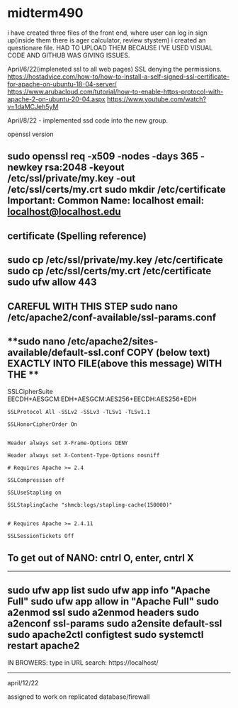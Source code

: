 # midterm490

i have created three files of the front end, where user can log in sign up(inside them there is ager calculator, review stystem) i created an questionare file. 
HAD TO UPLOAD THEM BECAUSE I'VE USED VISUAL CODE AND GITHUB WAS GIVING ISSUES.


April/6/22(impleneted ssl to all web pages) SSL denying the permissions. 
  https://hostadvice.com/how-to/how-to-install-a-self-signed-ssl-certificate-for-apache-on-ubuntu-18-04-server/
  https://www.arubacloud.com/tutorial/how-to-enable-https-protocol-with-apache-2-on-ubuntu-20-04.aspx
  https://www.youtube.com/watch?v=1daMCJeh5yM
  
April/8/22 - implemented ssd code into the new group.

openssl version

sudo openssl req -x509 -nodes -days 365 -newkey rsa:2048 -keyout /etc/ssl/private/my.key -out /etc/ssl/certs/my.crt
sudo mkdir /etc/certificate 
Important: 
Common Name: localhost
email: localhost@localhost.edu
------------------------------------------------------------------------------------- 
certificate (Spelling reference)
------------------------------------------------------------------------------------- 
sudo cp /etc/ssl/private/my.key /etc/certificate
sudo cp /etc/ssl/certs/my.crt /etc/certificate
sudo ufw allow 443
------------------------------------------------------------------------------------- 
CAREFUL WITH THIS STEP 
sudo nano /etc/apache2/conf-available/ssl-params.conf
-------------------------------------------------------------------------------------
**sudo nano /etc/apache2/sites-available/default-ssl.conf 
COPY (below text) EXACTLY INTO FILE(above this message) WITH THE **
------------------------------------------------------------------------------------- 
SSLCipherSuite EECDH+AESGCM:EDH+AESGCM:AES256+EECDH:AES256+EDH

    SSLProtocol All -SSLv2 -SSLv3 -TLSv1 -TLSv1.1

    SSLHonorCipherOrder On


    Header always set X-Frame-Options DENY

    Header always set X-Content-Type-Options nosniff

    # Requires Apache >= 2.4

    SSLCompression off

    SSLUseStapling on

    SSLStaplingCache "shmcb:logs/stapling-cache(150000)"


    # Requires Apache >= 2.4.11

    SSLSessionTickets Off
To get out of NANO:
cntrl O, enter, cntrl X
------------------------------------------------------------------------------------- 
-------------------------------------------------------------------------------------
sudo ufw app list
sudo ufw app info "Apache Full"
sudo ufw app allow in "Apache Full"
sudo a2enmod ssl
sudo a2enmod headers
sudo a2enconf ssl-params
sudo a2ensite default-ssl
sudo apache2ctl configtest
sudo systemctl restart apache2 
-------------------------------------------------------------------------------------
IN BROWERS:
type in URL search: 
https://localhost/






-------------------------------------------------------------------------------------




april/12/22 

assigned to work on replicated database/firewall





